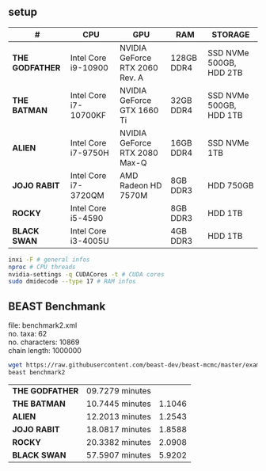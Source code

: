## setup

| #                 | CPU                   | GPU                            | RAM        | STORAGE                 |
| ----------------- | --------------------- | ------------------------------ | ---------- | ----------------------- |
| **THE GODFATHER** | Intel Core i9-10900   | NVIDIA GeForce RTX 2060 Rev. A | 128GB DDR4 | SSD NVMe 500GB, HDD 2TB |
| **THE BATMAN**    | Intel Core i7-10700KF | NVIDIA GeForce GTX 1660 Ti     | 32GB DDR4  | SSD NVMe 500GB, HDD 1TB |
| **ALIEN**         | Intel Core i7-9750H   | NVIDIA GeForce RTX 2080 Max-Q  | 16GB DDR4  | SSD NVMe 1TB            |
| **JOJO RABIT**    | Intel Core i7-3720QM  | AMD Radeon HD 7570M            | 8GB DDR3   | HDD 750GB               |
| **ROCKY**         | Intel Core i5-4590    |                                | 8GB DDR3   | HDD 1TB                 |
| **BLACK SWAN**    | Intel Core i3-4005U   |                                | 4GB DDR3   | HDD 1TB                 |

```sh
inxi -F # general infos
nproc # CPU threads
nvidia-settings -q CUDACores -t # CUDA cores
sudo dmidecode --type 17 # RAM infos
```

## BEAST Benchmank

file: benchmark2.xml <br>
no. taxa: 62 <br>
no. characters: 10869 <br>
chain length: 1000000

```sh
wget https://raw.githubusercontent.com/beast-dev/beast-mcmc/master/examples/Benchmarks/benchmark2.xml
beast benchmark2
```

|                   |                      |        |
| ----------------- | -------------------- | ------ |
| **THE GODFATHER** | 09.7279 minutes      |        |
| **THE BATMAN**    | 10.7445 minutes      | 1.1046 |
| **ALIEN**         | 12.2013 minutes      | 1.2543 |
| **JOJO RABIT**    | 18.0817 minutes      | 1.8588 |
| **ROCKY**         | 20.3382 minutes      | 2.0908 |
| **BLACK SWAN**    | 57.5907 minutes      | 5.9202 |
